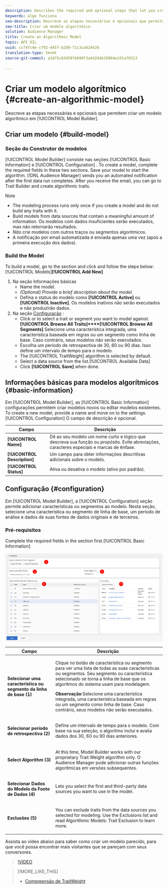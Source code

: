 ```yaml
---
description: Describes the required and optional steps that let you create an algorithmic model in Model Builder.
keywords: algo funciona
seo-description: Descreve as etapas necessárias e opcionais que permitem criar um modelo algorítmico no Construtor de modelos.
seo-title: Criar um modelo algorítmico
solution: Audience Manager
title: Create an Algorithmic Model
topic: API DIL
uuid: ccf4fc4e-cf92-445f-b2d9-71c3ca624e26
translation-type: tm+mt
source-git-commit: a1d75c83d5876090f3a4d284b18984e2d1a70313

---
```



# Criar um modelo algorítmico {#create-an-algorithmic-model}

Descreve as etapas necessárias e opcionais que permitem criar um modelo algorítmico em [!UICONTROL Model Builder].

## Criar um modelo {#build-model}

<!-- t_model_build.xml -->

### Seção do Construtor de modelos

[!UICONTROL Model Builder] consiste nas seções [!UICONTROL Basic Information] e [!UICONTROL Configuration] . To create a model, complete the required fields in these two sections. Save your model to start the algorithm. [!DNL Audience Manager] sends you an automated notification after the first data run completes. After you receive the email, you can go to Trait Builder and create algorithmic traits.[](../../features/traits/about-trait-builder.md)

>[!NOTE]
>
>* The modeling process runs only once if you create a model and do not build any traits with it.
>* Build models from data sources that contain a meaningful amount of information. Os modelos com dados insuficientes serão executados, mas não retornarão resultados.
>* *Não* crie modelos com outros traços ou segmentos algorítmicos.
>* A notificação por email automatizada é enviada apenas uma vez (após a primeira execução dos dados).


### Build the Model

To build a model, go to the  section and click  and follow the steps below:[!UICONTROL Models]**[!UICONTROL Add New]**

1. Na seção Informações [](../../features/algorithmic-models/create-model.md#basic-information) básicas
   * Name the model.
   * *(Optional) Provide a brief description about the model.*
   * Defina o status do modelo como **[!UICONTROL Active]** ou **[!UICONTROL Inactive]**. Os modelos inativos não serão executados e não produzirão dados.
1. Na seção [Configuração](../../features/algorithmic-models/create-model.md#configuration) :
   * Click  or  to select a trait or segment you want to model against. **[!UICONTROL Browse All Traits]****[!UICONTROL Browse All Segments]**   Selecione uma característica integrada, uma característica baseada em regras ou um segmento como linha de base. Caso contrário, seus modelos não serão executados.
   * Escolha um período de retrospectiva de 30, 60 ou 90 dias. Isso define um intervalo de tempo para o modelo.
   * The [!UICONTROL TraitWeight] algorithm is selected by default.
   * Select a data source from the  list.[!UICONTROL Available Data]
   * Click **[!UICONTROL Save]** when done.

## Informações básicas para modelos algorítmicos {#basic-information}

<!-- r_model_basic.xml -->

Em [!UICONTROL Model Builder], as [!UICONTROL Basic Information] configurações permitem criar modelos novos ou editar modelos existentes. To create a new model, provide a name and move on to the  settings. [!UICONTROL Configuration] O campo de descrição é opcional.

| Campo | Descrição |
|---|---|
| **[!UICONTROL Name]** | Dê ao seu modelo um nome curto e lógico que descreva sua função ou propósito. Evite abreviações, caracteres especiais e marcas de ênfase. |
| **[!UICONTROL Description]** | Um campo para obter informações descritivas adicionais sobre o modelo. |
| **[!UICONTROL Status]** | Ativa ou desativa o modelo (ativo por padrão). |

## Configuração {#configuration}

Em [!UICONTROL Model Builder], a [!UICONTROL Configuration] seção permite adicionar características ou segmentos ao modelo. Nesta seção, selecione uma característica ou segmento de linha de base, um período de análise e dados de suas fontes de dados originais e de terceiros.

<!-- r_model_configuration.xml -->

### Pré-requisitos

Complete the required fields in the  section first.[!UICONTROL Basic Information]

![](assets/lam_exclude_traits_numbered.png)

<table id="table_7A6BE5E5498D4776A30323B743954150"> 
 <thead> 
  <tr> 
   <th colname="col1" class="entry"> Campo </th> 
   <th colname="col2" class="entry"> Descrição </th> 
  </tr> 
 </thead>
 <tbody> 
  <tr> 
   <td colname="col1"> <p><b>Selecionar uma característica ou segmento da linha de base (1)</b> </p> </td> 
   <td colname="col2"> <p>Clique no botão de característica ou segmento para ver uma lista de todas as suas características ou segmentos. Seu segmento ou característica selecionado se torna a linha de base que os algoritmos do sistema usam para modelagem. </p> <p> <p><b>Observação</b>:Selecione uma característica integrada, uma característica baseada em regras ou um segmento como linha de base. Caso contrário, seus modelos não serão executados. </p> </p> </td> 
  </tr> 
  <tr> 
   <td colname="col1"> <p><b>Selecionar período de retrospectiva (2)</b> </p> </td> 
   <td colname="col2"> <p>Define um intervalo de tempo para o modelo. Com base na sua seleção, o algoritmo inclui e avalia dados dos 30, 60 ou 90 dias anteriores. </p> </td> 
  </tr> 
  <tr> 
   <td colname="col1"> <p><b>Select Algorithm (3)</b> </p> </td> 
   <td colname="col2"> <p>At this time, Model Builder works with our proprietary  Trait Weight algorithm only. <span class="keyword"></span> <span class="keyword"> O Audience Manager</span> pode adicionar outras funções algorítmicas em versões subsequentes. </p> </td>
  </tr>
  <tr> 
   <td colname="col1"> <p><b>Selecionar Dados do Modelo da Fonte de Dados (4)</b> </p> </td> 
   <td colname="col2"> <p>Lets you select the first and third-party data sources you want to use in the model. </p> </td>
  </tr> 
  <tr> 
   <td colname="col1"> <p><b>Exclusões (5)</b> </p> </td> 
   <td colname="col2"> <p>You can exclude traits from the data sources you selected for modeling. Use the  Exclusions list and read  Algorithmic Models: Trait Exclusion to learn more.<span class="wintitle"></span><a href="../../features/algorithmic-models/trait-exclusion-algo-models.md"></a> </p> </td>
  </tr> 
 </tbody>
</table>

Assista ao vídeo abaixo para saber como criar um modelo parecido, para que você possa encontrar mais visitantes que se pareçam com seus conversores.

>[!VIDEO](https://video.tv.adobe.com/v/23504/?captions=por_br)

>[!MORE_LIKE_THIS]
>
>* [Compreensão de TraitWeight](../../features/algorithmic-models/understanding-models.md#understanding-traitweight)

